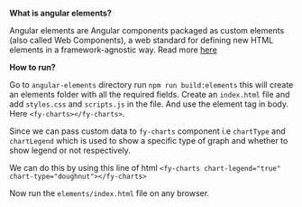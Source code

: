 **What is angular elements?**

Angular elements are Angular components packaged as custom elements (also called Web Components), a web standard for defining new HTML elements in a framework-agnostic way. Read more [here](https://angular.io/guide/elements#browser-support-for-custom-elements)


**How to run?**

Go to `angular-elements` directory run `npm run build:elements` this will create an elements folder with all the required fields. Create an `index.html` file and add `styles.css` and `scripts.js` in the file. And use the element tag in body. Here `<fy-charts></fy-charts>`.

Since we can pass custom data to `fy-charts` component i.e `chartType` and `chartLegend` which is used to show a specific type of graph and whether to show legend or not respectively.

We can do this by using this line of html `<fy-charts chart-legend="true" chart-type="doughnut"></fy-charts>`

Now run the `elements/index.html` file on any browser.
